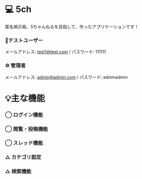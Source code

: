 # 💻 5ch
匿名掲示板、5ちゃんねるを目指して、作ったアプリケーションです！

### 👤テストユーザー
メールアドレス: test1@test.com / パスワード: 111111
### ⚙️ 管理者
メールアドレス: admin@admin.com / パスワード: adminadmin

# 💡主な機能
### ◯ ログイン機能 
### ◯ 閲覧・投稿機能
### ◯ スレッド機能
### △ カテゴリ設定
### △ 検索機能
